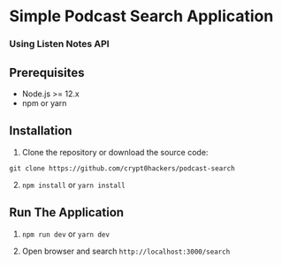 # Simple Podcast Search Application

### Using Listen Notes API


## Prerequisites

- Node.js >= 12.x
- npm or yarn

## Installation

1. Clone the repository or download the source code:

`git clone https://github.com/crypt0hackers/podcast-search`

2. `npm install` or `yarn install`

## Run The Application

1. `npm run dev` or `yarn dev`

2. Open browser and search `http://localhost:3000/search`

